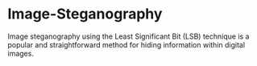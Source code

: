 # Image-Steganography
 Image steganography using the Least Significant Bit (LSB) technique is a popular and straightforward method for hiding information within digital images.
